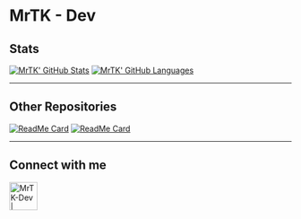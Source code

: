 # MrTK - Dev

## Stats

[![MrTK' GitHub Stats](https://github-readme-stats.vercel.app/api?username=MrTK-Dev&show_icons=true&include_all_commits=true&hide=stars&theme=radical)](https://github.com/MrTK-Dev?tab=repositories)
[![MrTK' GitHub Languages](https://github-readme-stats.vercel.app/api/top-langs/?username=MrTK-Dev&hide=ShaderLab&theme=radical)](https://github.com/MrTK-Dev?tab=repositories)

----------

## Other Repositories

[![ReadMe Card](https://github-readme-stats.vercel.app/api/pin/?username=DoYouCircle&repo=DoYouAssignments&show_owner=true&theme=radical)](https://github.com/DoYouCircle/DoYouAssignment)
[![ReadMe Card](https://github-readme-stats.vercel.app/api/pin/?username=STAMACODING&repo=RSA-App&show_owner=true&theme=radical)](https://github.com/STAMACODING/RSA-App)

----------

## Connect with me

[<img align="left" alt="MrTK-Dev | GitHub" width="50px" src="https://cdn.jsdelivr.net/npm/simple-icons@v3/icons/github.svg" />][github]

<br />
<br />
<br />

[github]: https://github.com/MrTK-Dev
